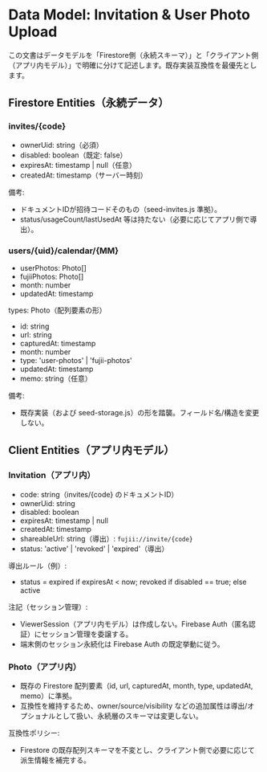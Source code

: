 # Data Model: Invitation & User Photo Upload

この文書はデータモデルを「Firestore側（永続スキーマ）」と「クライアント側（アプリ内モデル）」で明確に分けて記述します。既存実装互換性を最優先とします。

## Firestore Entities（永続データ）

### invites/{code}
- ownerUid: string（必須）
- disabled: boolean（既定: false）
- expiresAt: timestamp | null（任意）
- createdAt: timestamp（サーバー時刻）

備考:
- ドキュメントIDが招待コードそのもの（seed-invites.js 準拠）。
- status/usageCount/lastUsedAt 等は持たない（必要に応じてアプリ側で導出）。

### users/{uid}/calendar/{MM}
- userPhotos: Photo[]
- fujiiPhotos: Photo[]
- month: number
- updatedAt: timestamp

types: Photo（配列要素の形）
- id: string
- url: string
- capturedAt: timestamp
- month: number
- type: 'user-photos' | 'fujii-photos'
- updatedAt: timestamp
- memo: string（任意）

備考:
- 既存実装（および seed-storage.js）の形を踏襲。フィールド名/構造を変更しない。

## Client Entities（アプリ内モデル）

### Invitation（アプリ内）
- code: string（invites/{code} のドキュメントID）
- ownerUid: string
- disabled: boolean
- expiresAt: timestamp | null
- createdAt: timestamp
- shareableUrl: string（導出）: `fujii://invite/{code}`
- status: 'active' | 'revoked' | 'expired'（導出）

導出ルール（例）:
- status = expired if expiresAt < now; revoked if disabled == true; else active

注記（セッション管理）:
- ViewerSession（アプリ内モデル）は作成しない。Firebase Auth（匿名認証）にセッション管理を委譲する。
- 端末側のセッション永続化は Firebase Auth の既定挙動に従う。

### Photo（アプリ内）
- 既存の Firestore 配列要素（id, url, capturedAt, month, type, updatedAt, memo）に準拠。
- 互換性を維持するため、owner/source/visibility などの追加属性は導出/オプショナルとして扱い、永続層のスキーマは変更しない。

互換性ポリシー:
- Firestore の既存配列スキーマを不変とし、クライアント側で必要に応じて派生情報を補完する。
